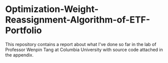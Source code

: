 # Optimization-Weight-Reassignment-Algorithm-of-ETF-Portfolio

This repository contains a report about what I've done so far in the lab of Professor Wenpin Tang at Columbia University with source code attached in the appendix.
